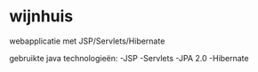wijnhuis
========

webapplicatie met JSP/Servlets/Hibernate

gebruikte java technologieën:
-JSP
-Servlets
-JPA 2.0
-Hibernate
